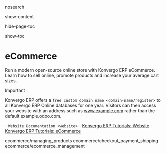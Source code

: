 nosearch  

show-content  

hide-page-toc  

show-toc  

# eCommerce

Run a modern open-source online store with Konvergo ERP eCommerce. Learn how to
sell online, promote products and increase your average cart sizes.

> [!IMPORTANT]
> Konvergo ERP offers a `free custom domain name <domain-name/register>` to all
> Konvergo ERP Online databases for one year. Visitors can then access your
> website with an address such as
> <span class="title-ref">www.example.com</span> rather than the default
> <span class="title-ref">example.odoo.com</span>.

<div class="seealso">

\- `Website Documentation <website>` - [Konvergo ERP Tutorials:
Website](https://www.odoo.com/slides/website-25) - [Konvergo ERP Tutorials:
eCommerce](https://www.odoo.com/slides/ecommerce-26)

</div>

<div class="toctree" titlesonly="">

ecommerce/managing_products ecommerce/checkout_payment_shipping
ecommerce/ecommerce_management

</div>
